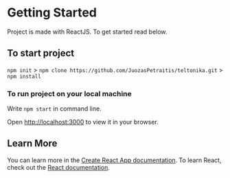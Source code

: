 # Getting Started

Project is made with ReactJS.
To get started read below.

## To start project

`npm init` > `npm clone https://github.com/JuozasPetraitis/teltonika.git` > `npm install`

### To run project on your local machine

Write `npm start` in command line.

Open [http://localhost:3000](http://localhost:3000) to view it in your browser.

## Learn More

You can learn more in the [Create React App documentation](https://facebook.github.io/create-react-app/docs/getting-started).
To learn React, check out the [React documentation](https://reactjs.org/).
